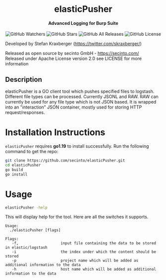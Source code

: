 <h1 align="center">elasticPusher</h1>
<h4 align="center">Advanced Logging for Burp Suite</h4>
<p align="center">
  
  <img src="https://img.shields.io/github/watchers/secinto/elasticPusher?label=Watchers&style=for-the-badge" alt="GitHub Watchers">
  <img src="https://img.shields.io/github/stars/secinto/elasticPusher?style=for-the-badge" alt="GitHub Stars">
  <img src="https://img.shields.io/github/downloadssecinto/elasticPusher/total?style=for-the-badge" alt="GitHub All Releases">
  <img src="https://img.shields.io/github/license/secinto/elasticPusher?style=for-the-badge" alt="GitHub License">
</p>

Developed by Stefan Kraxberger (https://twitter.com/skraxberger/)  

Released as open source by secinto GmbH - https://secinto.com/  
Released under Apache License version 2.0 see LICENSE for more information

Description
----
elasticPusher is a GO client tool which pushes specified files to logstash. Different file types can be processed. 
Currently JSONL and RAW. RAW can currently be used for any file type which is not JSON based. It is wrapped into an 
"interaction" JSON container, mostly used for storing HTTP request/responses. 

# Installation Instructions

`elasticPusher` requires **go1.19** to install successfully. Run the following command to get the repo:

```sh
git clone https://github.com/secinto/elasticPusher.git
cd elasticPusher
go build
go install
```

# Usage

```sh
elasticPusher -help
```

This will display help for the tool. Here are all the switches it supports.


```console
Usage:
  ./elasticPusher [flags]

Flags:
   -f,                   input file containing the data to be stored in elastic/logstash
   -i                    the index under which the content should be stored
   -p                    project name which will be added as additional information to the data
   -h                    host name which will be added as additional information to the data
